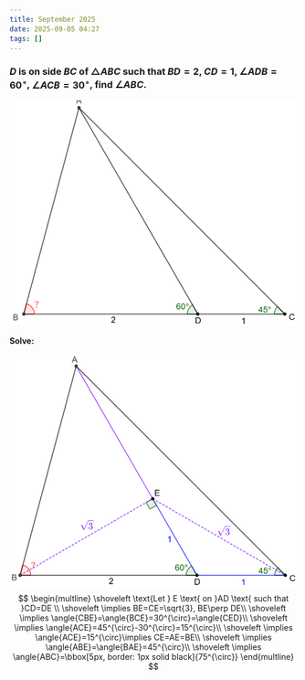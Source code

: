 ```yaml
---
title: September 2025
date: 2025-09-05 04:27
tags: []
---
```


### $D$ is on side $BC$ of $\triangle{ABC}$ such that $BD=2$, $CD=1$, $\angle{ADB}=60^{\circ}$, $\angle{ACB}=30^{\circ}$, find $\angle{ABC}$.

![image-20250905042925720](/assets/images/2025/image-20250905042925720.png)

**Solve:**

![image-20250905043140479](/assets/images/2025/image-20250905043140479.png)
$$
\begin{multline}
\shoveleft \text{Let } E \text{ on }AD \text{ such that }CD=DE \\
\shoveleft \implies BE=CE=\sqrt{3}, BE\perp DE\\
\shoveleft \implies \angle{CBE}=\angle{BCE}=30^{\circ}=\angle{CED}\\
\shoveleft \implies \angle{ACE}=45^{\circ}-30^{\circ}=15^{\circ}\\
\shoveleft \implies \angle{ACE}=15^{\circ}\implies CE=AE=BE\\
\shoveleft \implies \angle{ABE}=\angle{BAE}=45^{\circ}\\
\shoveleft \implies \angle{ABC}=\bbox[5px, border: 1px solid black]{75^{\circ}}
\end{multline}
$$
